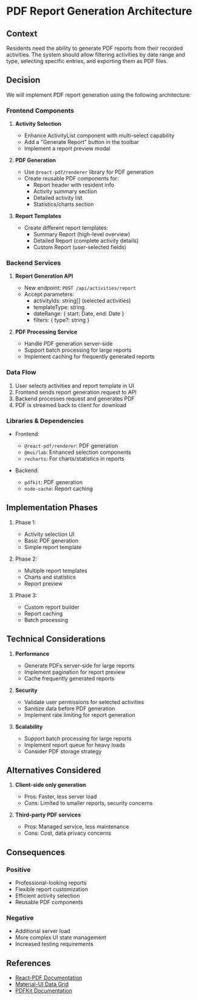 # PDF Report Generation Architecture

## Context
Residents need the ability to generate PDF reports from their recorded activities. The system should allow filtering activities by date range and type, selecting specific entries, and exporting them as PDF files.

## Decision
We will implement PDF report generation using the following architecture:

### Frontend Components
1. **Activity Selection**
   - Enhance ActivityList component with multi-select capability
   - Add a "Generate Report" button in the toolbar
   - Implement a report preview modal

2. **PDF Generation**
   - Use `@react-pdf/renderer` library for PDF generation
   - Create reusable PDF components for:
     - Report header with resident info
     - Activity summary section
     - Detailed activity list
     - Statistics/charts section

3. **Report Templates**
   - Create different report templates:
     - Summary Report (high-level overview)
     - Detailed Report (complete activity details)
     - Custom Report (user-selected fields)

### Backend Services
1. **Report Generation API**
   - New endpoint: `POST /api/activities/report`
   - Accept parameters:
     - activityIds: string[] (selected activities)
     - templateType: string
     - dateRange: { start: Date, end: Date }
     - filters: { type?: string }

2. **PDF Processing Service**
   - Handle PDF generation server-side
   - Support batch processing for large reports
   - Implement caching for frequently generated reports

### Data Flow
1. User selects activities and report template in UI
2. Frontend sends report generation request to API
3. Backend processes request and generates PDF
4. PDF is streamed back to client for download

### Libraries & Dependencies
- Frontend:
  - `@react-pdf/renderer`: PDF generation
  - `@mui/lab`: Enhanced selection components
  - `recharts`: For charts/statistics in reports

- Backend:
  - `pdfkit`: PDF generation
  - `node-cache`: Report caching

## Implementation Phases
1. Phase 1:
   - Activity selection UI
   - Basic PDF generation
   - Simple report template

2. Phase 2:
   - Multiple report templates
   - Charts and statistics
   - Report preview

3. Phase 3:
   - Custom report builder
   - Report caching
   - Batch processing

## Technical Considerations
1. **Performance**
   - Generate PDFs server-side for large reports
   - Implement pagination for report preview
   - Cache frequently generated reports

2. **Security**
   - Validate user permissions for selected activities
   - Sanitize data before PDF generation
   - Implement rate limiting for report generation

3. **Scalability**
   - Support batch processing for large reports
   - Implement report queue for heavy loads
   - Consider PDF storage strategy

## Alternatives Considered
1. **Client-side only generation**
   - Pros: Faster, less server load
   - Cons: Limited to smaller reports, security concerns

2. **Third-party PDF services**
   - Pros: Managed service, less maintenance
   - Cons: Cost, data privacy concerns

## Consequences
### Positive
- Professional-looking reports
- Flexible report customization
- Efficient activity selection
- Reusable PDF components

### Negative
- Additional server load
- More complex UI state management
- Increased testing requirements

## References
- [React-PDF Documentation](https://react-pdf.org/)
- [Material-UI Data Grid](https://mui.com/components/data-grid/)
- [PDFKit Documentation](https://pdfkit.org/)
